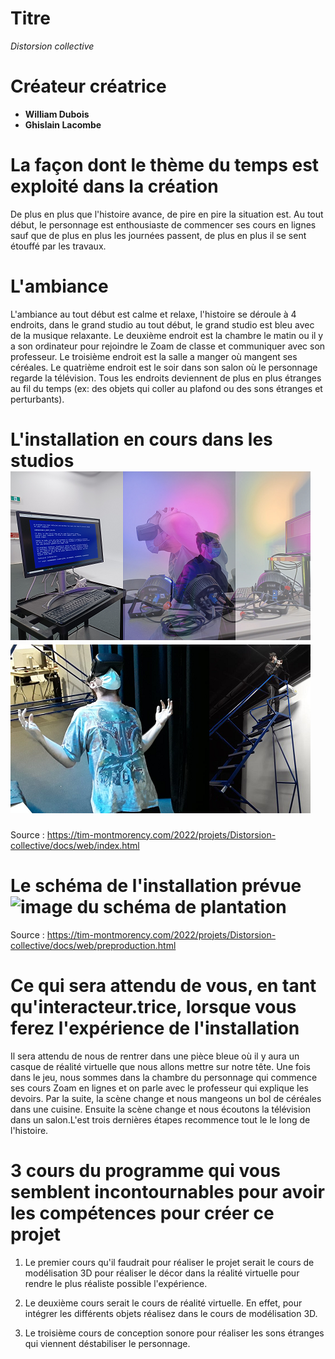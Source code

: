 # Titre
*Distorsion collective*
# Créateur créatrice
- **William Dubois**
- **Ghislain Lacombe**
# La façon dont le thème du temps est exploité dans la création
De plus en plus que l'histoire avance, de pire en pire la situation est. Au tout début, le personnage est enthousiaste de commencer ses cours en lignes sauf que de plus en plus les journées passent, de plus en plus il se sent étouffé par les travaux.
# L'ambiance
L'ambiance au tout début est calme et relaxe, l'histoire se déroule à 4 endroits, dans le grand studio au tout début, le grand studio est bleu avec de la musique relaxante. Le deuxième endroit est la chambre le matin ou il y a son ordinateur pour rejoindre le Zoam de classe et communiquer avec son professeur. Le troisième endroit est la salle a manger où mangent ses céréales. Le quatrième endroit est le soir dans son salon où le personnage regarde la télévision. Tous les endroits deviennent de plus en plus étranges au fil du temps (ex: des objets qui coller au plafond ou des sons étranges et perturbants).
# L'installation en cours dans les studios ![image de l'installation de Distorsion collective](media/image_distorsion_collective_01.png) ![image de l'installation de Distorsion collective](media/image_distorsion_collective_02.png)

Source : https://tim-montmorency.com/2022/projets/Distorsion-collective/docs/web/index.html
# Le schéma de l'installation prévue ![image du schéma de plantation](media/image_distorsion_collective_schémas_plentation_01.png)

Source : https://tim-montmorency.com/2022/projets/Distorsion-collective/docs/web/preproduction.html
# Ce qui sera attendu de vous, en tant qu'interacteur.trice, lorsque vous ferez l'expérience de l'installation
Il sera attendu de nous de rentrer dans une pièce bleue où il y aura un casque de réalité virtuelle que nous allons mettre sur notre tête. Une fois dans le jeu, nous sommes dans la chambre du personnage qui commence ses cours Zoam en lignes et on parle avec le professeur qui explique les devoirs. Par la suite, la scène change et nous mangeons un bol de céréales dans une cuisine. Ensuite la scène change et nous écoutons la télévision dans un salon.L'est trois dernières étapes recommence tout le le long de l'histoire.

# 3 cours du programme qui vous semblent incontournables pour avoir les compétences pour créer ce projet
1. Le premier cours qu'il faudrait pour réaliser le projet serait le cours de modélisation 3D pour réaliser le décor dans la réalité virtuelle pour rendre le plus réaliste possible l'expérience.

2. Le deuxième cours serait le cours de réalité virtuelle. En effet, pour intégrer les différents objets réalisez dans le cours de modélisation 3D.

3. Le troisième cours de conception sonore pour réaliser les sons étranges qui viennent déstabiliser le personnage.
